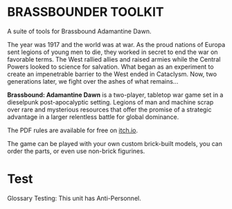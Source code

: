 # BRASSBOUNDER TOOLKIT
A suite of tools for Brassbound Adamantine Dawn.  
  
The year was 1917 and the world was at war. As the proud nations of Europa sent legions of young men to die, they worked in secret to end the war on favorable terms. The West rallied allies and raised armies while the Central Powers looked to science for salvation. What began as an experiment to create an impenetrable barrier to the West ended in Cataclysm. Now, two generations later, we fight over the ashes of what remains...
  
**Brassbound: Adamantine Dawn** is a two-player, tabletop war game set in a dieselpunk post-apocalyptic setting. Legions of man and machine scrap over rare and mysterious resources that offer the promise of a strategic advantage in a larger relentless battle for global dominance. 

The PDF rules are available for free on [itch.io](https://graculusdroog.itch.io).  

The game can be played with your own custom brick-built models, you can order the parts, or even use non-brick figurines.
# Test
Glossary Testing: This unit has Anti-Personnel.
